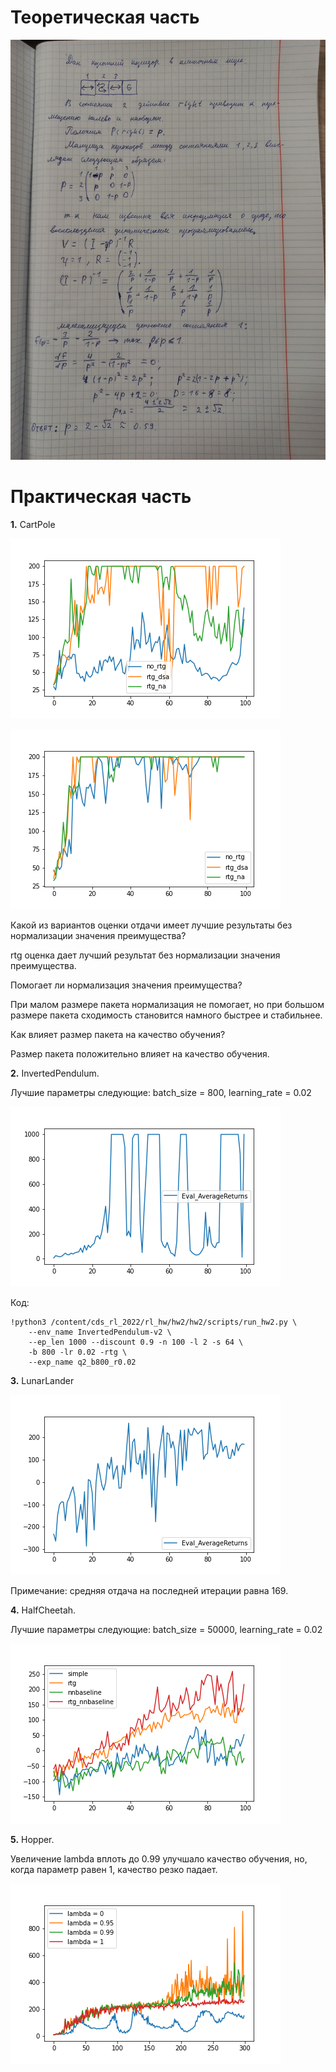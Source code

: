 Теоретическая часть
===================
![Theory_1](theory.jpg)

Практическая часть
===================
__1.__ CartPole 

![CartPole_1](q1_sb.png)

![CartPole_2](q1_lb.png)

Какой из вариантов оценки отдачи имеет лучшие результаты без нормализации значения преимущества?

rtg оценка дает лучший результат без нормализации значения преимущества.

Помогает ли нормализация значения преимущества?

При малом размере пакета нормализация не помогает, но при большом размере пакета сходимость становится намного быстрее и стабильнее.

Как влияет размер пакета на качество обучения?

Размер пакета положительно влияет на качество обучения.

__2.__ InvertedPendulum.

Лучшие параметры следующие: batch_size = 800, learning_rate = 0.02

![InvertedPendulum](q2_b800_l0.02.png)

Код:
```
!python3 /content/cds_rl_2022/rl_hw/hw2/hw2/scripts/run_hw2.py \
    --env_name InvertedPendulum-v2 \
    --ep_len 1000 --discount 0.9 -n 100 -l 2 -s 64 \
    -b 800 -lr 0.02 -rtg \
    --exp_name q2_b800_r0.02
```

__3.__ LunarLander

![LunarLander](q3.png)

Примечание: средняя отдача на последней итерации равна 169.

__4.__ HalfCheetah.

Лучшие параметры следующие: batch_size = 50000, learning_rate = 0.02

![HalfCheetah](q4.png)

__5.__ Hopper.

Увеличение lambda вплоть до 0.99 улучшало качество обучения, но, когда параметр равен 1, качество резко падает.

![Hopper](q5.png)
